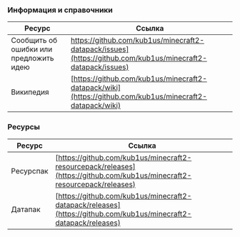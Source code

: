 ### Информация и справочники

| Ресурс | Ссылка |
|--------|--------|
| Сообщить об ошибки или предложить идею | https://github.com/kub1us/minecraft2-datapack/issues](https://github.com/kub1us/minecraft2-datapack/issues)  
| Википедия | [https://github.com/kub1us/minecraft2-datapack/wiki](https://github.com/kub1us/minecraft2-datapack/wiki) |

### Ресурсы

| Ресурс | Ссылка |
|--------|--------|
| Ресурспак | [https://github.com/kub1us/minecraft2-resourcepack/releases](https://github.com/kub1us/minecraft2-resourcepack/releases)  
| Датапак | [https://github.com/kub1us/minecraft2-datapack/releases](https://github.com/kub1us/minecraft2-datapack/releases) |
